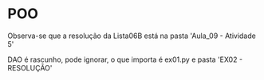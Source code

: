 # POO

Observa-se que a resolução da Lista06B está na pasta 'Aula_09 - Atividade 5'

DAO é rascunho, pode ignorar, o que importa é ex01.py e pasta 'EX02 - RESOLUÇÃO'
